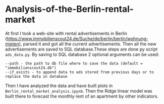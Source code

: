 # Analysis-of-the-Berlin-rental-market
At first I took a web-site with rental advertisements in Berlin (https://www.immobilienscout24.de/Suche/de/berlin/berlin/wohnung-mieten), parsed it and got all the current advertisements. Then all the new advertisements are saved to SQL database.These steps are done py script ```ads_data.py```. By saving to SQL database 2 optional arguments can be used:
```
--path - the path to db file where to save the data (default = "immobilienscout24.db")
--if_exists - to append data to ads stored from previous days or to replace the data in database
```
Then I have analyzed the data and have built plots in ```Berlin_rental_market_analysis.ipynb```. Then the Ridge linear model was built there to forecast the monthly rent of an apartment by other indicators.
